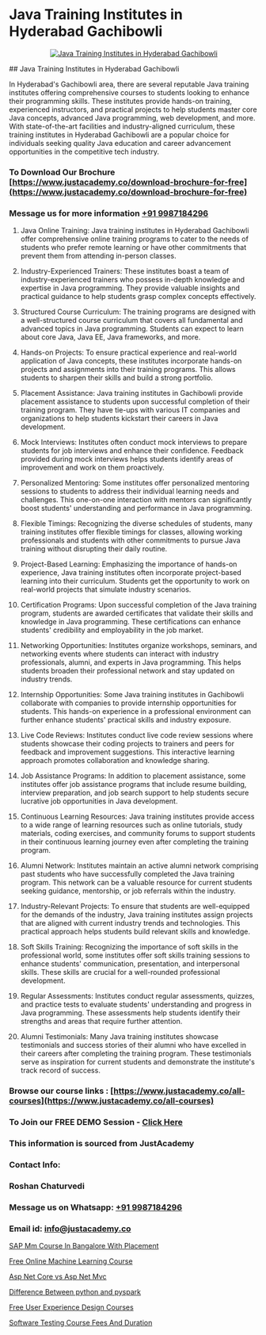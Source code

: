 # Java Training Institutes in Hyderabad Gachibowli

<p align="center">
  <a href="https://justacademy.co/course-detail/core-java-training">
    <img src="https://justacademy.co/storage2/course_image/1677245426_course_image.webp" alt="Java Training Institutes in Hyderabad Gachibowli">
  </a>
</p>
## Java Training Institutes in Hyderabad Gachibowli

In Hyderabad's Gachibowli area, there are several reputable Java training institutes offering comprehensive courses to students looking to enhance their programming skills. These institutes provide hands-on training, experienced instructors, and practical projects to help students master core Java concepts, advanced Java programming, web development, and more. With state-of-the-art facilities and industry-aligned curriculum, these training institutes in Hyderabad Gachibowli are a popular choice for individuals seeking quality Java education and career advancement opportunities in the competitive tech industry.
### To Download Our Brochure [https://www.justacademy.co/download-brochure-for-free](https://www.justacademy.co/download-brochure-for-free)
### Message us for more information [+91 9987184296](https://api.whatsapp.com/send?phone=919987184296)
1) Java Online Training: Java training institutes in Hyderabad Gachibowli offer comprehensive online training programs to cater to the needs of students who prefer remote learning or have other commitments that prevent them from attending in-person classes.

2) Industry-Experienced Trainers: These institutes boast a team of industry-experienced trainers who possess in-depth knowledge and expertise in Java programming. They provide valuable insights and practical guidance to help students grasp complex concepts effectively.

3) Structured Course Curriculum: The training programs are designed with a well-structured course curriculum that covers all fundamental and advanced topics in Java programming. Students can expect to learn about core Java, Java EE, Java frameworks, and more.

4) Hands-on Projects: To ensure practical experience and real-world application of Java concepts, these institutes incorporate hands-on projects and assignments into their training programs. This allows students to sharpen their skills and build a strong portfolio.

5) Placement Assistance: Java training institutes in Gachibowli provide placement assistance to students upon successful completion of their training program. They have tie-ups with various IT companies and organizations to help students kickstart their careers in Java development.

6) Mock Interviews: Institutes often conduct mock interviews to prepare students for job interviews and enhance their confidence. Feedback provided during mock interviews helps students identify areas of improvement and work on them proactively.

7) Personalized Mentoring: Some institutes offer personalized mentoring sessions to students to address their individual learning needs and challenges. This one-on-one interaction with mentors can significantly boost students' understanding and performance in Java programming.

8) Flexible Timings: Recognizing the diverse schedules of students, many training institutes offer flexible timings for classes, allowing working professionals and students with other commitments to pursue Java training without disrupting their daily routine.

9) Project-Based Learning: Emphasizing the importance of hands-on experience, Java training institutes often incorporate project-based learning into their curriculum. Students get the opportunity to work on real-world projects that simulate industry scenarios.

10) Certification Programs: Upon successful completion of the Java training program, students are awarded certificates that validate their skills and knowledge in Java programming. These certifications can enhance students' credibility and employability in the job market.

11) Networking Opportunities: Institutes organize workshops, seminars, and networking events where students can interact with industry professionals, alumni, and experts in Java programming. This helps students broaden their professional network and stay updated on industry trends.

12) Internship Opportunities: Some Java training institutes in Gachibowli collaborate with companies to provide internship opportunities for students. This hands-on experience in a professional environment can further enhance students' practical skills and industry exposure.

13) Live Code Reviews: Institutes conduct live code review sessions where students showcase their coding projects to trainers and peers for feedback and improvement suggestions. This interactive learning approach promotes collaboration and knowledge sharing.

14) Job Assistance Programs: In addition to placement assistance, some institutes offer job assistance programs that include resume building, interview preparation, and job search support to help students secure lucrative job opportunities in Java development.

15) Continuous Learning Resources: Java training institutes provide access to a wide range of learning resources such as online tutorials, study materials, coding exercises, and community forums to support students in their continuous learning journey even after completing the training program.

16) Alumni Network: Institutes maintain an active alumni network comprising past students who have successfully completed the Java training program. This network can be a valuable resource for current students seeking guidance, mentorship, or job referrals within the industry.

17) Industry-Relevant Projects: To ensure that students are well-equipped for the demands of the industry, Java training institutes assign projects that are aligned with current industry trends and technologies. This practical approach helps students build relevant skills and knowledge.

18) Soft Skills Training: Recognizing the importance of soft skills in the professional world, some institutes offer soft skills training sessions to enhance students' communication, presentation, and interpersonal skills. These skills are crucial for a well-rounded professional development.

19) Regular Assessments: Institutes conduct regular assessments, quizzes, and practice tests to evaluate students' understanding and progress in Java programming. These assessments help students identify their strengths and areas that require further attention.

20) Alumni Testimonials: Many Java training institutes showcase testimonials and success stories of their alumni who have excelled in their careers after completing the training program. These testimonials serve as inspiration for current students and demonstrate the institute's track record of success.

### Browse our course links : [https://www.justacademy.co/all-courses](https://www.justacademy.co/all-courses) 
### To Join our FREE DEMO Session - [Click Here](https://www.justacademy.co/register-for-course-demo)


### This information is sourced from JustAcademy
### Contact Info:
### Roshan Chaturvedi
### Message us on Whatsapp: [+91 9987184296](https://api.whatsapp.com/send?phone=919987184296)
### Email id: [info@justacademy.co](mailto:info@justacademy.co)
                
[SAP Mm Course In Bangalore With Placement](https://www.linkedin.com/pulse/sap-mm-course-bangalore-placement-software-training-sunnyvale-fatjf/)

[Free Online Machine Learning Course](https://www.linkedin.com/pulse/free-online-machine-learning-course-justacademy-pune-bmssc?trackingId=07KImj5RvtQDBVKsyJWnQA%3D%3D&lipi=urn%3Ali%3Apage%3Ad_flagship3_company_admin%3BdDdMc5iZRQyVFQUn28yu5g%3D%3D)

[Asp Net Core vs Asp Net Mvc](https://medium.com/@prempja40/asp-net-core-vs-asp-net-mvc-354c90bff1be)

[Difference Between python and pyspark](https://medium.com/@justacademytraining/difference-between-python-and-pyspark-efe47020bfb0)

[Free User Experience Design Courses](https://justacademyin.github.io/justacademy/free-user-experience-design-courses)

[Software Testing Course Fees And Duration](https://justacademyin.github.io/justacademy/software-testing-course-fees-and-duration)

